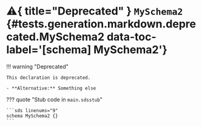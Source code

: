 [//]: # (DO NOT EDIT THIS FILE DIRECTLY. Instead, edit the corresponding stub file and execute `npm run docs:api`.)

# :warning:{ title="Deprecated" } <code class="doc-symbol doc-symbol-schema"></code> `MySchema2` {#tests.generation.markdown.deprecated.MySchema2 data-toc-label='[schema] MySchema2'}

!!! warning "Deprecated"

    This declaration is deprecated.

    - **Alternative:** Something else

??? quote "Stub code in `main.sdsstub`"

    ```sds linenums="9"
    schema MySchema2 {}
    ```
